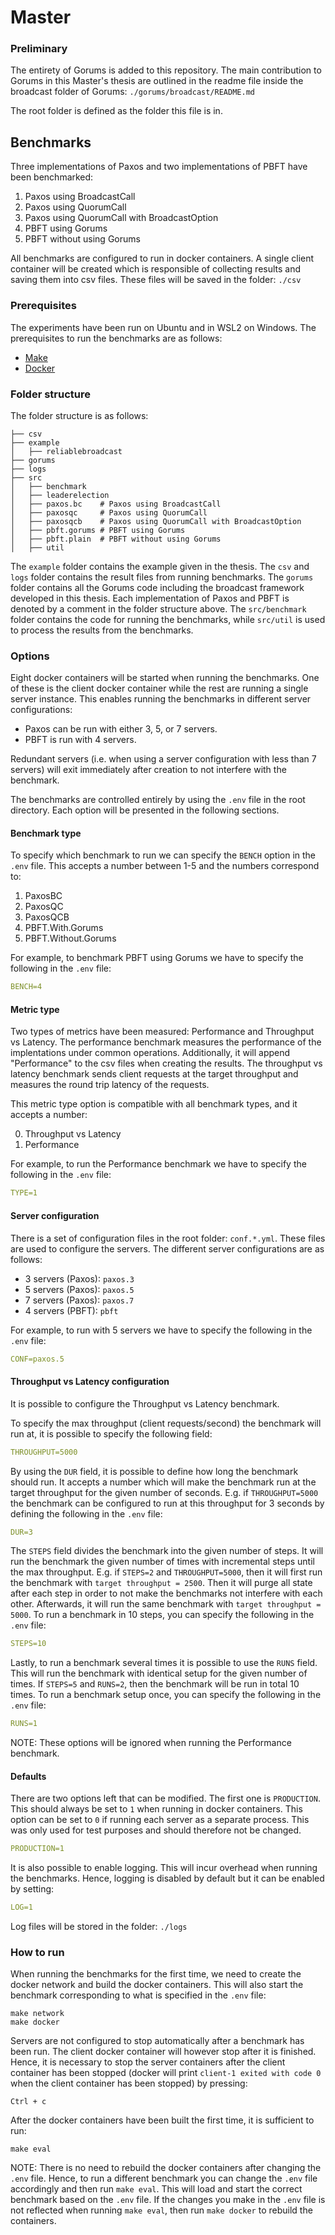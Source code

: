 # Master

### Preliminary

The entirety of Gorums is added to this repository. The main contribution to Gorums in this Master's thesis are outlined in the readme file inside the broadcast folder of Gorums: `./gorums/broadcast/README.md`

The root folder is defined as the folder this file is in.

## Benchmarks

Three implementations of Paxos and two implementations of PBFT have been benchmarked:

1. Paxos using BroadcastCall
2. Paxos using QuorumCall
3. Paxos using QuorumCall with BroadcastOption
4. PBFT using Gorums
5. PBFT without using Gorums

All benchmarks are configured to run in docker containers. A single client container will be created which is responsible of collecting results and saving them into csv files. These files will be saved in the folder: `./csv`

### Prerequisites

The experiments have been run on Ubuntu and in WSL2 on Windows. The prerequisites to run the benchmarks are as follows:

- [Make](https://www.gnu.org/software/make/manual/make.html)
- [Docker](https://www.docker.com/)

### Folder structure

The folder structure is as follows:

    ├── csv
    ├── example
    │   ├── reliablebroadcast
    ├── gorums
    ├── logs
    ├── src
    │   ├── benchmark
    │   ├── leaderelection
    │   ├── paxos.bc    # Paxos using BroadcastCall
    │   ├── paxosqc     # Paxos using QuorumCall
    │   ├── paxosqcb    # Paxos using QuorumCall with BroadcastOption
    │   ├── pbft.gorums # PBFT using Gorums
    │   ├── pbft.plain  # PBFT without using Gorums
    │   ├── util

The `example` folder contains the example given in the thesis. The `csv` and `logs` folder contains the result files from running benchmarks. The `gorums` folder contains all the Gorums code including the broadcast framework developed in this thesis. Each implementation of Paxos and PBFT is denoted by a comment in the folder structure above. The `src/benchmark` folder contains the code for running the benchmarks, while `src/util` is used to process the results from the benchmarks.

### Options

Eight docker containers will be started when running the benchmarks. One of these is the client docker container while the rest are running a single server instance. This enables running the benchmarks in different server configurations:

- Paxos can be run with either 3, 5, or 7 servers.
- PBFT is run with 4 servers.

Redundant servers (i.e. when using a server configuration with less than 7 servers) will exit immediately after creation to not interfere with the benchmark.

The benchmarks are controlled entirely by using the `.env` file in the root directory. Each option will be presented in the following sections.

#### Benchmark type

To specify which benchmark to run we can specify the `BENCH` option in the `.env` file. This accepts a number between 1-5 and the numbers correspond to:

1. PaxosBC
2. PaxosQC
3. PaxosQCB
4. PBFT.With.Gorums
5. PBFT.Without.Gorums

For example, to benchmark PBFT using Gorums we have to specify the following in the `.env` file:

```yml
BENCH=4
```

#### Metric type

Two types of metrics have been measured: Performance and Throughput vs Latency. The performance benchmark measures the performance of the implentations under common operations. Additionally, it will append "Performance" to the csv files when creating the results. The throughput vs latency benchmark sends client requests at the target throughput and measures the round trip latency of the requests.

This metric type option is compatible with all benchmark types, and it accepts a number:

0. Throughput vs Latency
1. Performance

For example, to run the Performance benchmark we have to specify the following in the `.env` file:

```yml
TYPE=1
```

#### Server configuration

There is a set of configuration files in the root folder: `conf.*.yml`. These files are used to configure the servers. The different server configurations are as follows:

- 3 servers (Paxos): `paxos.3`
- 5 servers (Paxos): `paxos.5`
- 7 servers (Paxos): `paxos.7`
- 4 servers (PBFT): `pbft`

For example, to run with 5 servers we have to specify the following in the `.env` file:

```yml
CONF=paxos.5
```

#### Throughput vs Latency configuration

It is possible to configure the Throughput vs Latency benchmark.

To specify the max throughput (client requests/second) the benchmark will run at, it is possible to specify the following field:

```yml
THROUGHPUT=5000
```

By using the `DUR` field, it is possible to define how long the benchmark should run. It accepts a number which will make the benchmark run at the target throughput for the given number of seconds. E.g. if `THROUGHPUT=5000` the benchmark can be configured to run at this throughput for 3 seconds by defining the following in the `.env` file:

```yml
DUR=3
```

The `STEPS` field divides the benchmark into the given number of steps. It will run the benchmark the given number of times with incremental steps until the max throughput. E.g. if `STEPS=2` and `THROUGHPUT=5000`, then it will first run the benchmark with `target throughput = 2500`. Then it will purge all state after each step in order to not make the benchmarks not interfere with each other. Afterwards, it will run the same benchmark with `target throughput = 5000`. To run a benchmark in 10 steps, you can specify the following in the `.env` file:

```yml
STEPS=10
```

Lastly, to run a benchmark several times it is possible to use the `RUNS` field. This will run the benchmark with identical setup for the given number of times. If `STEPS=5` and `RUNS=2`, then the benchmark will be run in total 10 times. To run a benchmark setup once, you can specify the following in the `.env` file:

```yml
RUNS=1
```

NOTE: These options will be ignored when running the Performance benchmark.

#### Defaults

There are two options left that can be modified. The first one is `PRODUCTION`. This should always be set to `1` when running in docker containers. This option can be set to `0` if running each server as a separate process. This was only used for test purposes and should therefore not be changed.

```yml
PRODUCTION=1
```

It is also possible to enable logging. This will incur overhead when running the benchmarks. Hence, logging is disabled by default but it can be enabled by setting:

```yml
LOG=1
```

Log files will be stored in the folder: `./logs`

### How to run

When running the benchmarks for the first time, we need to create the docker network and build the docker containers. This will also start the benchmark corresponding to what is specified in the `.env` file:

    make network
    make docker

Servers are not configured to stop automatically after a benchmark has been run. The client docker container will however stop after it is finished. Hence, it is necessary to stop the server containers after the client container has been stopped (docker will print `client-1 exited with code 0` when the client container has been stopped) by pressing:

    Ctrl + c

After the docker containers have been built the first time, it is sufficient to run:

    make eval

NOTE: There is no need to rebuild the docker containers after changing the `.env` file. Hence, to run a different benchmark you can change the `.env` file accordingly and then run `make eval`. This will load and start the correct benchmark based on the `.env` file. If the changes you make in the `.env` file is not reflected when running `make eval`, then run `make docker` to rebuild the containers.
